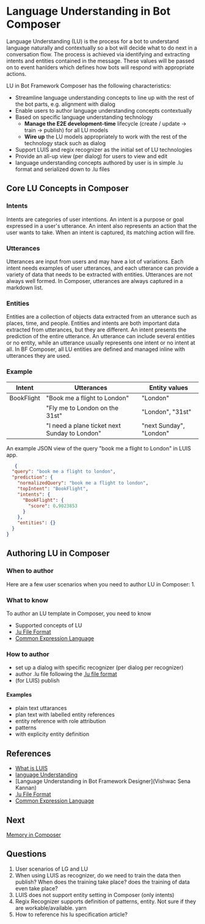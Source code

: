 # Language Understanding in Bot Composer

Language Understanding (LU) is the process for a bot to understand language naturally and contextually so a bot will decide what to do next in a conversation flow. The process is achieved via identifying and extracting intents and entities contained in the message. These values will be passed on to event hanlders which defines how bots will respond with appropriate actions. 

LU in Bot Framework Composer has the following characteristics:

- Streamline language understanding concepts to line up with the rest of the bot parts, e.g. alignment with dialog
- Enable users to author language understanding concepts contextually
- Based on specific language understanding technology
  - **Manage the E2E development-time** lifecycle (create / update -> train -> publish) for all LU models 
  - **Wire up** the LU models appropriately to work with the rest of the technology stack such as dialog 
- Support LUIS and regix recognizer as the initial set of LU technologies 
- Provide an all-up view (per dialog) for users to view and edit 
- language understanding concepts authored by user is in simple .lu format and serialized down to .lu files

## Core LU Concepts in Composer 

### Intents  
Intents are categories of user intentions. An intent is a purpose or goal expressed in a user's utterance. An intent also represents an action that the user wants to take. When an intent is captured, its matching action will fire. 

### Utterances 
Utterances are input from users and may have a lot of variations. Each intent needs examples of user utterances, and each utterance can provide a variety of data that needs to be extracted with entities. Utterances are not always well formed. In Composer, utterances are always captured in a markdown list. 

### Entities
Entities are a collection of objects data extracted from an utterance such as places, time, and people. Entities and intents are both important data extracted from utterances, but they are different. An intent presents the prediction of the entire utterance. An utterance can include several entities or no entity, while an utterance usually represents one intent or no intent at all. In BF Composer, all LU entities are defined and managed inline with utterances they are used. 

### Example 

| Intent     | Utterances                                    | Entity values           |
| ---------- | --------------------------------------------- | ----------------------- |
| BookFlight | "Book me a flight to London"                  | "London"                |
|            | "Fly me to London on the 31st"                | "London", "31st"        |
|            | "I need a plane ticket next Sunday to London" | "next Sunday", "London" |

An example JSON view of the query "book me a flight to London" in LUIS app.  

```json
   {
  "query": "book me a flight to london",
  "prediction": {
    "normalizedQuery": "book me a flight to london",
    "topIntent": "BookFlight",
    "intents": {
      "BookFlight": {
        "score": 0.9023853
      }
    },
    "entities": {}
  }
}
```

## Authoring LU in Composer 
### When to author
Here are a few user scenarios when you need to author LU in Composer:
1. 

### What to know
To author an LU template in Composer, you need to know 
  - Supported concepts of LU 
  - [.lu File Format](https://github.com/Microsoft/botbuilder-tools/blob/master/packages/Ludown/docs/lu-file-format.md)
  - [Common Expression Language](https://github.com/microsoft/BotBuilder-Samples/tree/master/experimental/common-expression-language#readme)

### How to author 
- set up a dialog with specific recognizer (per dialog per recognizer)
- author .lu file following the [.lu file format](https://github.com/Microsoft/botbuilder-tools/blob/master/packages/Ludown/docs/lu-file-format.md) 
- (for LUIS) publish 
#### Examples 
  - plain text uttarances 
  - plan text with labelled entity references 
  - entity reference with role attribution 
  - patterns 
  - with explicity entity definition 

## References
- [What is LUIS](https://docs.microsoft.com/en-us/azure/cognitive-services/luis/what-is-luis)
- [language Understanding](https://docs.microsoft.com/en-us/azure/bot-service/bot-builder-concept-luis?view=azure-bot-service-4.0)
- [Language Understanding in Bot Framework Designer](Vishwac Sena Kannan)
- [.lu File Format](https://github.com/Microsoft/botbuilder-tools/blob/master/packages/Ludown/docs/lu-file-format.md)
- [Common Expression Language](https://github.com/microsoft/BotBuilder-Samples/tree/master/experimental/common-expression-language#readme)

## Next 
[Memory in Composer](https://github.com/microsoft/BotFramework-Composer/blob/kaiqb/Ignite2019/docs/concept-memory-draft.md)

## Questions
1. User scenarios of LG and LU 
2. When using LUIS as recognizer, do we need to train the data then publish? When does the training take place? does the training of data even take place? 
3. LUIS does not support entity setting in Composer (only intents) 
4. Regix Recognizer supports definition of patterns, entity. Not sure if they are workable/available. yarn  
5. How to reference his lu specification article? 